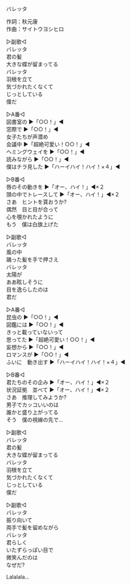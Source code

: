 バレッタ  
  
作詞：秋元康  
作曲：サイトウヨシヒロ  
  
▷副歌◁  
バレッタ  
君の髪  
大きな蝶が留まってる  
バレッタ  
羽根を立て  
気づかれたくなくて  
じっとしている  
僕だ  
  
▷A番◁  
図書室の ▶「○○！」◀   
窓際で ▶「○○！」◀   
女子たちが声潜め  
会議中 ▶「超絶可愛い！○○！」◀   
ヘミングウェイを ▶「○○！」◀   
読みながら ▶「○○！」◀   
僕はチラ見した ▶「ハーイハイ！ハイ！×４」◀   
  
▷B番◁  
唇のその動きを ▶「オー、ハイ！」◀×２   
頭の中でトレースして ▶「オー、ハイ！」◀×２   
さあ　ヒントを貰おうか?  
偶然　目と目が合って  
心を覗かれたように  
もう　僕は白旗上げた  
  
▷副歌◁  
バレッタ  
風の中  
踊った髪を手で押さえ  
バレッタ  
太陽が  
ああ眩しそうに  
目を逸らしたのは  
君だ  
  
▷A番◁  
昆虫の ▶「○○！」◀   
図鑑には ▶「○○！」◀   
きっと載っていないって   
思ってた ▶「超絶可愛い！○○！」◀   
妄想から ▶「○○！」◀   
ロマンスが ▶「○○！」◀   
ふいに　動き出す ▶「ハーイハイ！ハイ！×４」◀   
  
▷B番◁  
君たちのその企み ▶「オー、ハイ！」◀×２   
状況証拠　並べて ▶「オー、ハイ！」◀×２   
さあ　推理してみようか?  
男子でカッコいいのは  
誰かと盛り上がってる  
そう　僕の視線の先で…  
  
▷副歌◁  
バレッタ  
君の髪  
大きな蝶が留まってる  
バレッタ  
羽根を立て  
気づかれたくなくて  
じっとしている  
僕だ  
  
▷副歌◁  
バレッタ  
振り向いて  
両手で髪を留めながら  
バレッタ  
君らしく  
いたずらっぽい目で  
微笑んだのは  
なぜだ?  
  
Lalalala…  
